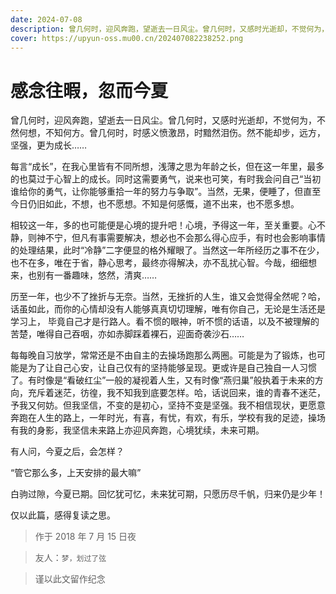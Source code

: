 ```yaml
---
date: 2024-07-08
description: 曾几何时，迎风奔跑，望逝去一日风尘。曾几何时，又感时光逝却，不觉何为，不然何想，不知何方。曾几何时，时感义愤激昂，时黯然泪伤。然不能却步，远方，坚强，更为成长……
cover: https://upyun-oss.mu00.cn/202407082238252.png
---
```


# 感念往暇，忽而今夏

曾几何时，迎风奔跑，望逝去一日风尘。曾几何时，又感时光逝却，不觉何为，不然何想，不知何方。曾几何时，时感义愤激昂，时黯然泪伤。然不能却步，远方，坚强，更为成长……

每言“成长”，在我心里皆有不同所想，浅薄之思为年龄之长，但在这一年里，最多的也莫过于心智上的成长。同时这需要勇气，说来也可笑，有时我会问自己“当初谁给你的勇气，让你能够重拾一年的努力与争取”。当然，无果，便睡了，但直至今日仍旧如此，不想，也不愿想。不知是何感慨，道不出来，也不愿多想。

相较这一年，多的也可能便是心境的提升吧！心境，予得这一年，至关重要。心不静，则神不宁，但凡有事需要解决，想必也不会那么得心应手，有时也会影响事情的处理结果，此时“冷静”二字便显的格外耀眼了。当然这一年所经历之事不在少，也不在多，唯在于省，静心思考，最终亦得解决，亦不乱扰心智。今哉，细细想来，也别有一番趣味，悠然，清爽……

历至一年，也少不了挫折与无奈。当然，无挫折的人生，谁又会觉得全然呢？哈，话虽如此，而你的心情却没有人能够真真切切理解，唯有你自己，无论是生活还是学习上， 毕竟自己才是行路人。看不惯的眼神，听不惯的话语，以及不被理解的苦楚，唯得自己吞咽，亦如赤脚踩着裸石，迎面奇袭沙石……

每每晚自习放学，常常还是不由自主的去操场跑那么两圈。可能是为了锻炼，也可能是为了让自己心安，让自己仅有的坚持能够呈现。更或许是自己独自一人习惯了。有时像是“看破红尘”一般的凝视着人生，又有时像“燕归巢”般执着于未来的方向，充斥着迷茫，彷徨，我不知我到底要怎样。哈，话说回来，谁的青春不迷茫，予我又何妨。但我坚信，不变的是初心，坚持不变是坚强。我不相信现状，更愿意奔跑在人生的路上，一年时光，有喜，有忧，有欢，有乐，学校有我的足迹，操场有我的身影，我坚信未来路上亦迎风奔跑，心境犹续，未来可期。

有人问，今夏之后，会怎样？

“管它那么多，上天安排的最大嘛”

白驹过隙，今夏已期。回忆犹可忆，未来犹可期，只愿历尽千帆，归来仍是少年！

仅以此篇，感得复读之思。

> 作于 2018 年 7 月 15 日夜

> 友人：`梦，划过了弦`

> 谨以此文留作纪念
